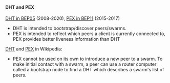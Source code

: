 
#### DHT and PEX
[DHT in BEP05](http://bittorrent.org/beps/bep_0005.html) (2008-2020), [PEX in BEP11](http://bittorrent.org/beps/bep_0011.html) (2015-2017)
- DHT is intended to bootstrap/discover peers/swarms.
- PEX is intended to reflect which peers a client is currently connected to, PEX provides better liveness information than DHT

[DHT](https://en.wikipedia.org/wiki/Distributed_hash_table) and [PEX](https://en.wikipedia.org/wiki/Peer_exchange) in Wikipedia:
- PEX cannot be used on its own to introduce a new peer to a swarm. To make initial contact with a swarm, a peer can use a router computer called a bootstrap node to find a DHT which describes a swarm's list of peers.
